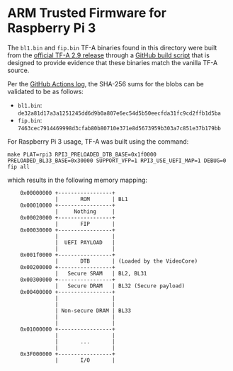ARM Trusted Firmware for Raspberry Pi 3
=======================================

The `bl1.bin` and `fip.bin` TF-A binaries found in this directory were built from the
[official TF-A 2.9 release](https://git.trustedfirmware.org/TF-A/trusted-firmware-a.git/tag/?h=v2.9)
through a [GitHub build script](https://github.com/pftf/pitf/blob/master/.github/workflows/build.yml)
that is designed to provide evidence that these binaries match the vanilla TF-A source.

Per the [GitHub Actions log](https://github.com/pftf/pitf/actions/runs/5071490963),
the SHA-256 sums for the blobs can be validated to be as follows:
- `bl1.bin`: `de32a81d17a3a1251245dd6d9b0a807e6ec54d5b50eecfda31fc9cd2ffb1d5ba`
- `fip.bin`: `7463cec7914469998d3cfab80b80710e371e8d5673959b303a7c851e37b179bb`

For Raspberry Pi 3 usage, TF-A was built using the command:
```
make PLAT=rpi3 RPI3_PRELOADED_DTB_BASE=0x1f0000 PRELOADED_BL33_BASE=0x30000 SUPPORT_VFP=1 RPI3_USE_UEFI_MAP=1 DEBUG=0 fip all
```
which results in the following memory mapping:
```
    0x00000000 +-----------------+
               |       ROM       | BL1
    0x00010000 +-----------------+
               |     Nothing     |
    0x00020000 +-----------------+
               |       FIP       |
    0x00030000 +-----------------+
               |                 |
               |  UEFI PAYLOAD   |
               |                 |
    0x001f0000 +-----------------+
               |       DTB       | (Loaded by the VideoCore)
    0x00200000 +-----------------+
               |   Secure SRAM   | BL2, BL31
    0x00300000 +-----------------+
               |   Secure DRAM   | BL32 (Secure payload)
    0x00400000 +-----------------+
               |                 |
               |                 |
               | Non-secure DRAM | BL33
               |                 |
               |                 |
    0x01000000 +-----------------+
               |                 |
               |       ...       |
               |                 |
    0x3F000000 +-----------------+
               |       I/O       |
```
